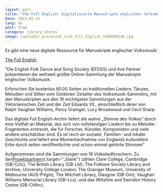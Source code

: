 ```yaml
---
layout: post
title: "The Full English: Digitalisierte Manuskripte englischer Volksmusik"
date: 2015-05-13
lang: de
post: true
category: library_stocks
image: /uploads/_processed_/csm_Full_English_55000003a8.jpg
---
```



Es gibt eine neue digitale Ressource für Manuskripte englischer Volksmusik:

[The Full English](http://www.efdss.org/efdss-the-full-english "external-link-new-window")

"Die English Folk Dance and Song Society (EFDSS) und ihre Partner präsentieren die weltweit größte Online-Sammlung der Manuskripte englischer Volksmusik.

Erforschen Sie kostenlos 80.00 Seiten zu traditionellen Liedern, Tänzen, Melodien und Sitten vom Goldenen Zeitalter des Volksmusik-Sammelns, mit den Manuskripten aus den 19 wichtigsten Sammlungen aus der Viktorianischen Zeit und der Zeit Eduards VII., einschließlich derer von Ralph Vaughan Williams, Percy Grainger, Lucy Broadwood und Cecil Sharp.

Das digitale Full English-Archiv liefert die wahre „Stimme des Volkes“ durch eine Vielfalt an Material, das sich von vollständigen Liedern bis zu Melodie-Fragmenten erstreckt, die für Forscher, Künstler, Komponisten und viele andere unschätzbar sind. Es ist reich an sozialer, Familien- und lokaler Geschichte und liefert eine Momentaufnahme von Englands kulturellem Erbe durch selten veröffentlichte und schon einmal gehörte Stimmen"

Aufgenommen sind die Sammlungen von 19 Volksliedforschern. Zu den[Projektpartnern](http://www.vwml.org.uk/browse/browse-collections-full-english){:target="_blank"} zählen Clare College, Cambridge (GB-Cclc); The British Library (GB-Lbl); The Folklore Society Library and Archive, University College London; The Grainger Museum, University of Melbourne (AUS-PVgm), The Mitchell Library, Glasgow (GB-Gm); Vaughan Williams Memorial Library (GB-Lcs), und das Wiltshire and Swindon History Centre (GB-CHIhc).



<script type="text/javascript">var switchTo5x=true;</script><script type="text/javascript" src="http://w.sharethis.com/button/buttons.js"></script><script type="text/javascript">stLight.options({publisher: "9b601438-1ce1-49d8-bfd7-9cff5df54c17", doNotHash: false, doNotCopy: false, hashAddressBar: false});</script>
